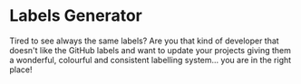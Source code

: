 # Labels Generator

Tired to see always the same labels? Are you that kind of developer that doesn't like the GitHub labels and want to update your projects giving them a wonderful, colourful and consistent labelling system... you are in the right place!
